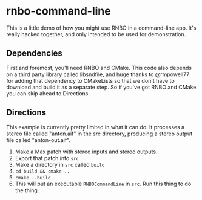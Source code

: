 # rnbo-command-line

This is a little demo of how you might use RNBO in a command-line app. It's 
really hacked together, and only intended to be used for demonstration.

## Dependencies

First and foremost, you'll need RNBO and CMake. This code also depends on a 
third party library called libsndfile, and huge thanks to @rmpowell77 for adding
that dependency to CMakeLists so that we don't have to download and build it as
a separate step. So if you've got RNBO and CMake you can skip ahead to Directions.

## Directions

This example is currently pretty limited in what it can do. It processes a stereo file
called "anton.aif" in the src directory, producing a stereo output file called
"anton-out.aif".

1. Make a Max patch with stereo inputs and stereo outputs.
2. Export that patch into `src`
3. Make a directory in `src` called `build`
4. `cd build && cmake ..`
5. `cmake --build .`
6. This will put an executable `RNBOCommandLine` in `src`. Run this thing to do the thing.


